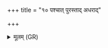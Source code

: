 +++
title = "१० पश्चात् पुरस्ताद् अधराद्"

+++
<details><summary>मूलम् (GR)</summary>

पश्चात् पुरस्ताद् अधराद् उदक्तः  
कविः काव्येन परि पाह्य् अग्ने ।  
सखा सखायम् अजरो जरिम्णे  
अग्ने मर्त्याँ अमर्त्यस् त्वं नः ॥ +++(Bhatt. gne)+++
</details>